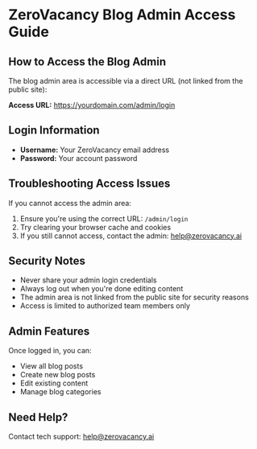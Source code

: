 # ZeroVacancy Blog Admin Access Guide

## How to Access the Blog Admin

The blog admin area is accessible via a direct URL (not linked from the public site):

**Access URL:** https://yourdomain.com/admin/login

## Login Information

- **Username:** Your ZeroVacancy email address
- **Password:** Your account password

## Troubleshooting Access Issues

If you cannot access the admin area:

1. Ensure you're using the correct URL: `/admin/login`
2. Try clearing your browser cache and cookies
3. If you still cannot access, contact the admin: help@zerovacancy.ai

## Security Notes

- Never share your admin login credentials
- Always log out when you're done editing content
- The admin area is not linked from the public site for security reasons
- Access is limited to authorized team members only

## Admin Features

Once logged in, you can:

- View all blog posts
- Create new blog posts
- Edit existing content
- Manage blog categories

## Need Help?

Contact tech support: help@zerovacancy.ai
